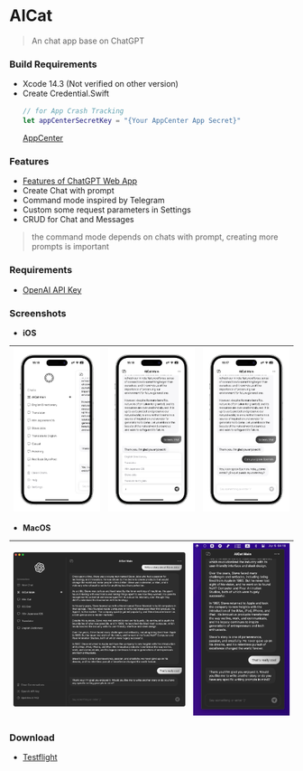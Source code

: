# AICat
> An chat app base on ChatGPT

### Build Requirements
- Xcode 14.3 (Not verified on other version)
- Create Credential.Swift
  ```Swift
  // for App Crash Tracking
  let appCenterSecretKey = "{Your AppCenter App Secret}"
  ```
  [AppCenter](https://appcenter.ms/)

### Features

- [Features of ChatGPT Web App](https://chat.openai.com/chat)
- Create Chat with prompt
- Command mode inspired by Telegram
- Custom some request parameters in Settings
- CRUD for Chat and Messages

> the command mode depends on chats with prompt, creating more prompts is important

### Requirements
- [OpenAI API Key](https://platform.openai.com/account/api-keys)


### Screenshots

- **iOS**
  
![](Screenshots/AICat_Chatlist.png) | ![](Screenshots/AICat_Command.png) | ![](Screenshots/AICat_Conversation.png)
---|---|---

- **MacOS**

![](Screenshots/AICat_macOS.png) | ![](Screenshots/AICat_menubar.png)
---|---
### Download

- [Testflight](https://testflight.apple.com/join/ow799Vvb)